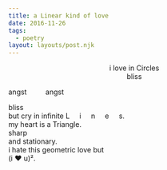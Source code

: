 ```yaml
---
title: a Linear kind of love
date: 2016-11-26
tags:
  - poetry
layout: layouts/post.njk
---
```


<p align="center">i love in Circles<br/>
bliss

angst &emsp;  		  angst

bliss<br/>
but cry in infinite     L     i     n     e     s.<br/>
my heart is a Triangle.<br/>
sharp<br/>
and stationary.<br/>
i hate this geometric love but<br/>
(i ♥ u)².</p>
